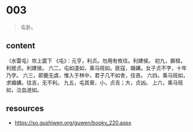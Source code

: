 # 003
> 屯卦。

## content
（水雷屯）坎上震下
《屯》：元亨，利贞。勿用有攸往。利建侯。
初九，磐桓，利居贞。利建侯。
六二，屯如邅如，乘马班如。匪寇，婚媾。女子贞不字，十年乃字。
六三，即鹿无虞，惟入于林中，君子几不如舍，往吝。
六四，乘马班如，求婚媾。往吉，无不利。
九五，屯其膏，小，贞吉；大，贞凶。
上六，乘马班如，泣血涟如。

## resources
- https://so.gushiwen.org/guwen/bookv_220.aspx